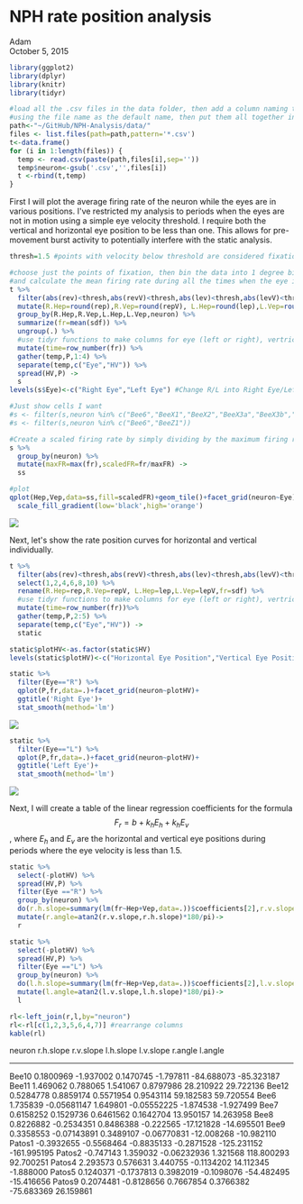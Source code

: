 # NPH rate position analysis
Adam  
October 5, 2015  



```r
library(ggplot2)
library(dplyr)
library(knitr)
library(tidyr)
```


```r
#load all the .csv files in the data folder, then add a column naming the neuron, 
#using the file name as the default name, then put them all together in one long data frame
path<-"~/GitHub/NPH-Analysis/data/"
files <- list.files(path=path,pattern='*.csv')
t<-data.frame()
for (i in 1:length(files)) {
  temp <- read.csv(paste(path,files[i],sep=''))
  temp$neuron<-gsub('.csv','',files[i])
  t <-rbind(t,temp)
}
```

First I will plot the average firing rate of the neuron while the eyes are in various positions. I've restricted my analysis to periods when the eyes are not in motion using a simple eye velocity threshold. I require both the vertical and horizontal eye position to be less than one. This allows for pre-movement burst activity to potentially interfere with the static analysis. 


```r
thresh=1.5 #points with velocity below threshold are considered fixation

#choose just the points of fixation, then bin the data into 1 degree bins (using round)
#and calculate the mean firing rate during all the times when the eye is at each position
t %>%
  filter(abs(rev)<thresh,abs(revV)<thresh,abs(lev)<thresh,abs(levV)<thresh) %>%
  mutate(R.Hep=round(rep),R.Vep=round(repV), L.Hep=round(lep),L.Vep=round(lepV)) %>%
  group_by(R.Hep,R.Vep,L.Hep,L.Vep,neuron) %>%
  summarize(fr=mean(sdf)) %>%
  ungroup(.) %>%
  #use tidyr functions to make columns for eye (left or right), vertrical and horizontal eye position
  mutate(time=row_number(fr)) %>%
  gather(temp,P,1:4) %>%
  separate(temp,c("Eye","HV")) %>%
  spread(HV,P) ->
  s
levels(s$Eye)<-c("Right Eye","Left Eye") #Change R/L into Right Eye/Left Eye
```


```r
#Just show cells I want
#s <- filter(s,neuron %in% c("Bee6","BeeX1","BeeX2","BeeX3a","BeeX3b","BeeY1","BeeZ1"))
#s <- filter(s,neuron %in% c("Bee6","BeeZ1"))

#Create a scaled firing rate by simply dividing by the maximum firing rate in any bin
s %>%
  group_by(neuron) %>%
  mutate(maxFR=max(fr),scaledFR=fr/maxFR) ->
  ss

#plot
qplot(Hep,Vep,data=ss,fill=scaledFR)+geom_tile()+facet_grid(neuron~Eye)+
  scale_fill_gradient(low='black',high='orange')
```

![](RatePositionAnalysis_files/figure-html/unnamed-chunk-4-1.png) 

Next, let's show the rate position curves for horizontal and vertical individually.


```r
t %>%
  filter(abs(rev)<thresh,abs(revV)<thresh,abs(lev)<thresh,abs(levV)<thresh) %>%
  select(1,2,4,6,8,10) %>%
  rename(R.Hep=rep,R.Vep=repV, L.Hep=lep,L.Vep=lepV,fr=sdf) %>%
  #use tidyr functions to make columns for eye (left or right), vertrical and horizontal eye position
  mutate(time=row_number(fr))%>%
  gather(temp,P,2:5) %>%
  separate(temp,c("Eye","HV")) ->
  static
```


```r
static$plotHV<-as.factor(static$HV)
levels(static$plotHV)<-c("Horizontal Eye Position","Vertical Eye Position")

static %>%
  filter(Eye=="R") %>%
  qplot(P,fr,data=.)+facet_grid(neuron~plotHV)+
  ggtitle('Right Eye')+
  stat_smooth(method='lm')
```

![](RatePositionAnalysis_files/figure-html/RightEye-1.png) 


```r
static %>%
  filter(Eye=="L") %>%
  qplot(P,fr,data=.)+facet_grid(neuron~plotHV)+
  ggtitle('Left Eye')+
  stat_smooth(method='lm')
```

![](RatePositionAnalysis_files/figure-html/LeftEye-1.png) 

Next, I will create a table of the linear regression coefficients for the formula $$F_r=b+k_hE_h + k_hE_v$$, where $E_h$ and $E_v$ are the horizontal and vertical eye positions during periods where the eye velocity is less than 1.5. 


```r
static %>% 
  select(-plotHV) %>%
  spread(HV,P) %>%
  filter(Eye =="R") %>%
  group_by(neuron) %>%
  do(r.h.slope=summary(lm(fr~Hep+Vep,data=.))$coefficients[2],r.v.slope=summary(lm(fr~Hep+Vep,data=.))$coefficients[3]) %>%
  mutate(r.angle=atan2(r.v.slope,r.h.slope)*180/pi)->
  r

static %>% 
  select(-plotHV) %>%
  spread(HV,P) %>%
  filter(Eye =="L") %>%
  group_by(neuron) %>%
  do(l.h.slope=summary(lm(fr~Hep+Vep,data=.))$coefficients[2],l.v.slope=summary(lm(fr~Hep+Vep,data=.))$coefficients[3]) %>%
  mutate(l.angle=atan2(l.v.slope,l.h.slope)*180/pi)->
  l

rl<-left_join(r,l,by="neuron")
rl<-rl[c(1,2,3,5,6,4,7)] #rearrange columns 
kable(rl)
```



neuron   r.h.slope    r.v.slope     l.h.slope     l.v.slope          r.angle       l.angle
-------  -----------  ------------  ------------  ------------  ------------  ------------
Bee10    0.1800969    -1.937002     0.1470745     -1.797811       -84.688073    -85.323187
Bee11    1.469062     0.788065      1.541067      0.8797986        28.210922     29.722136
Bee12    0.5284778    0.8859174     0.5571954     0.9543114        59.182583     59.720554
Bee6     1.735839     -0.05681147   1.649801      -0.05552225      -1.874538     -1.927499
Bee7     0.6158252    0.1529736     0.6461562     0.1642704        13.950157     14.263958
Bee8     0.8226882    -0.2534351    0.8486388     -0.222565       -17.121828    -14.695501
Bee9     0.3358553    -0.07143891   0.3489107     -0.06770831     -12.008268    -10.982110
Patos1   -0.3932655   -0.5568464    -0.8835133    -0.2871528     -125.231152   -161.995195
Patos2   -0.747143    1.359032      -0.06232936   1.321568        118.800293     92.700251
Patos4   2.293573     0.576631      3.440755      -0.1134202       14.112345     -1.888000
Patos5   0.1240371    -0.1737813    0.3982019     -0.1098076      -54.482495    -15.416656
Patos9   0.2074481    -0.8128656    0.7667854     0.3766382       -75.683369     26.159861
